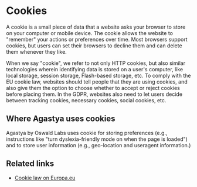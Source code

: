 # Cookies

A cookie is a small piece of data that a website asks your browser to store on your computer or mobile device. The cookie allows the website to "remember" your actions or preferences over time. Most browsers support cookies, but users can set their browsers to decline them and can delete them whenever they like.

When we say "cookie", we refer to not only HTTP cookies, but also similar technologies wherein identifying data is stored on a user's computer, like local storage, session storage, Flash-based storage, etc. To comply with the EU cookie law, websites should tell people that they are using cookies, and also give them the option to choose whether to accept or reject cookies before placing them. In the GDPR, websites also need to let users decide between tracking cookies, necessary cookies, social cookies, etc.


## Where Agastya uses cookies

Agastya by Oswald Labs uses cookie for storing preferences (e.g., instructions like "turn dyslexia-friendly mode on when the page is loaded") and to store user information (e.g., geo-location and useragent information.)

## Related links

- [Cookie law on Europa.eu](http://ec.europa.eu/ipg/basics/legal/cookies/index_en.htm)